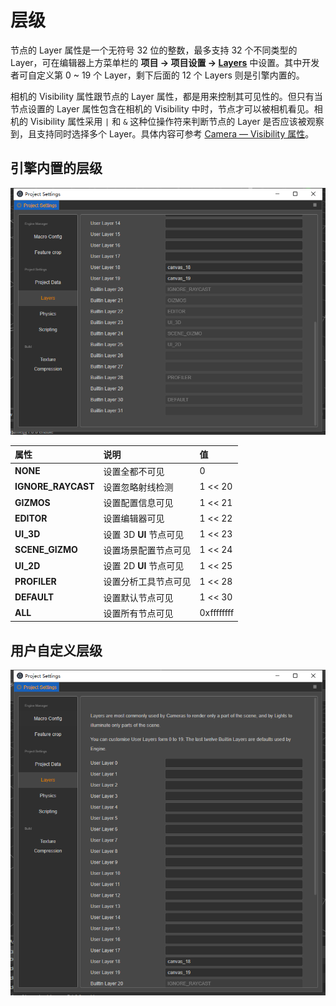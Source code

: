 # 层级

节点的 Layer 属性是一个无符号 32 位的整数，最多支持 32 个不同类型的 Layer，可在编辑器上方菜单栏的 **项目 -> 项目设置 -> [Layers](../../editor/project/index.md#layers)** 中设置。其中开发者可自定义第 0 ~ 19 个 Layer，剩下后面的 12 个 Layers 则是引擎内置的。

相机的 Visibility 属性跟节点的 Layer 属性，都是用来控制其可见性的。但只有当节点设置的 Layer 属性包含在相机的 Visibility 中时，节点才可以被相机看见。相机的 Visibility 属性采用 `|` 和 `&` 这种位操作符来判断节点的 Layer 是否应该被观察到，且支持同时选择多个 Layer。具体内容可参考 [Camera — Visibility 属性](../../editor/components/camera-component.md#%E7%9B%B8%E6%9C%BA%E5%88%86%E7%BB%84%E6%B8%B2%E6%9F%93)。

## 引擎内置的层级

![layer gizmo](scene/layer-gizmo.png)

| 属性                  | 说明                     | 值              |
| :---                  | :---                    | :---            |
| **NONE**              | 设置全都不可见            | 0               |
| **IGNORE_RAYCAST**    | 设置忽略射线检测          | 1 << 20         |
| **GIZMOS**            | 设置配置信息可见          | 1 << 21         |
| **EDITOR**            | 设置编辑器可见            | 1 << 22        |
| **UI_3D**             | 设置 3D **UI** 节点可见     | 1 << 23         |
| **SCENE_GIZMO**       | 设置场景配置节点可见       | 1 << 24         |
| **UI_2D**             | 设置 2D **UI** 节点可见     | 1 << 25         |
| **PROFILER**          | 设置分析工具节点可见       | 1 << 28         |
| **DEFAULT**           | 设置默认节点可见          | 1 << 30         |
| **ALL**               | 设置所有节点可见          | 0xffffffff      |

## 用户自定义层级

![layer gizmo](scene/layer-edit.png)
